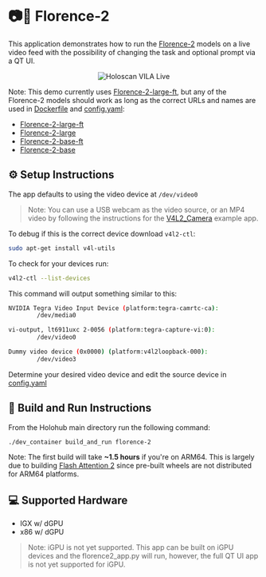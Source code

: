 # 📷🤖 Florence-2

This application demonstrates how to run the [Florence-2](https://arxiv.org/abs/2311.06242) models on a live video feed with the possibility of changing the task and optional prompt via a QT UI.



<p align="center">
  <img src="./demo.gif" alt="Holoscan VILA Live">
</p>

Note: This demo currently uses [Florence-2-large-ft](https://huggingface.co/microsoft/Florence-2-large-ft), but any of the Florence-2 models should work as long as the correct URLs and names are used in [Dockerfile](./Dockerfile) and [config.yaml](./config.yaml):
- [Florence-2-large-ft](https://huggingface.co/microsoft/Florence-2-large-ft)
- [Florence-2-large](https://huggingface.co/microsoft/Florence-2-large)
- [Florence-2-base-ft](https://huggingface.co/microsoft/Florence-2-base-ft)
- [Florence-2-base](https://huggingface.co/microsoft/Florence-2-base)

## ⚙️ Setup Instructions
The app defaults to using the video device at `/dev/video0`

> Note: You can use a USB webcam as the video source, or an MP4 video by following the instructions for the [V4L2_Camera](https://github.com/nvidia-holoscan/holoscan-sdk/tree/main/examples/v4l2_camera#use-with-v4l2-loopback-devices) example app.

To debug if this is the correct device download `v4l2-ctl`:
```bash
sudo apt-get install v4l-utils
```
To check for your devices run:
```bash
v4l2-ctl --list-devices
```
This command will output something similar to this:
```bash
NVIDIA Tegra Video Input Device (platform:tegra-camrtc-ca):
        /dev/media0

vi-output, lt6911uxc 2-0056 (platform:tegra-capture-vi:0):
        /dev/video0

Dummy video device (0x0000) (platform:v4l2loopback-000):
        /dev/video3
```
Determine your desired video device and edit the source device in [config.yaml](config.yaml)

## 🚀 Build and Run Instructions
From the Holohub main directory run the following command:
```bash
./dev_container build_and_run florence-2
```
Note: The first build will take **~1.5 hours** if you're on ARM64. This is largely due to building [Flash Attention 2](https://github.com/Dao-AILab/flash-attention) since pre-built wheels are not distributed for ARM64 platforms.

## 💻 Supported Hardware
- IGX w/ dGPU
- x86 w/ dGPU
> Note: iGPU is not yet supported. This app can be built on iGPU devices and the florence2_app.py will run, however, the full QT UI app is not yet supported for iGPU.